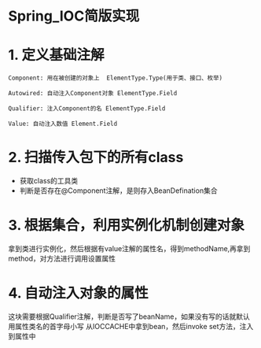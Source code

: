 # Spring_IOC简版实现
# 1. 定义基础注解
```
Component: 用在被创建的对象上  ElementType.Type(用于类、接口、枚举)

Autowired: 自动注入Component对象 ElementType.Field

Qualifier: 注入Component的名 ElementType.Field

Value: 自动注入数值 Element.Field

```

# 2. 扫描传入包下的所有class
- 获取class的工具类
- 判断是否存在@Component注解，是则存入BeanDefination集合

# 3. 根据集合，利用实例化机制创建对象
拿到类进行实例化，然后根据有value注解的属性名，得到methodName,再拿到method，对方法进行调用设置属性

# 4. 自动注入对象的属性
这块需要根据Qualifier注解，判断是否写了beanName，如果没有写的话就默认用属性类名的首字母小写
从IOCCACHE中拿到bean，然后invoke set方法，注入到属性中
